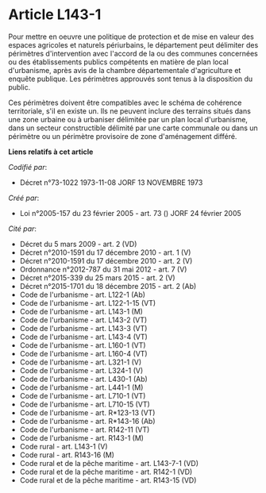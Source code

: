 # Article L143-1

Pour mettre en oeuvre une politique de protection et de mise en valeur des espaces agricoles et naturels périurbains, le
département peut délimiter des périmètres d'intervention avec l'accord de la ou des communes concernées ou des établissements
publics compétents en matière de plan local d'urbanisme, après avis de la chambre départementale d'agriculture et enquête
publique. Les périmètres approuvés sont tenus à la disposition du public.

Ces périmètres doivent être compatibles avec le schéma de cohérence territoriale, s'il en existe un. Ils ne peuvent inclure
des terrains situés dans une zone urbaine ou à urbaniser délimitée par un plan local d'urbanisme, dans un secteur
constructible délimité par une carte communale ou dans un périmètre ou un périmètre provisoire de zone d'aménagement différé.

**Liens relatifs à cet article**

_Codifié par_:

  - Décret n°73-1022 1973-11-08 JORF 13 NOVEMBRE 1973

_Créé par_:

  - Loi n°2005-157 du 23 février 2005 - art. 73 () JORF 24 février 2005

_Cité par_:

  - Décret du 5 mars 2009 - art. 2 (VD)
  - Décret n°2010-1591 du 17 décembre 2010 - art. 1 (V)
  - Décret n°2010-1591 du 17 décembre 2010 - art. 2 (V)
  - Ordonnance n°2012-787 du 31 mai 2012 - art. 7 (V)
  - Décret n°2015-339 du 25 mars 2015 - art. 2 (V)
  - Décret n°2015-1701 du 18 décembre 2015 - art. 2 (Ab)
  - Code de l'urbanisme - art. L122-1 (Ab)
  - Code de l'urbanisme - art. L122-1-15 (VT)
  - Code de l'urbanisme - art. L143-1 (M)
  - Code de l'urbanisme - art. L143-2 (VT)
  - Code de l'urbanisme - art. L143-3 (VT)
  - Code de l'urbanisme - art. L143-4 (VT)
  - Code de l'urbanisme - art. L160-1 (VT)
  - Code de l'urbanisme - art. L160-4 (VT)
  - Code de l'urbanisme - art. L321-1 (V)
  - Code de l'urbanisme - art. L324-1 (V)
  - Code de l'urbanisme - art. L430-1 (Ab)
  - Code de l'urbanisme - art. L441-1 (M)
  - Code de l'urbanisme - art. L710-1 (VT)
  - Code de l'urbanisme - art. L710-15 (VT)
  - Code de l'urbanisme - art. R*123-13 (VT)
  - Code de l'urbanisme - art. R*143-16 (Ab)
  - Code de l'urbanisme - art. R142-11 (VT)
  - Code de l'urbanisme - art. R143-1 (M)
  - Code rural - art. L143-1 (V)
  - Code rural - art. R143-16 (M)
  - Code rural et de la pêche maritime - art. L143-7-1 (VD)
  - Code rural et de la pêche maritime - art. R142-1 (VD)
  - Code rural et de la pêche maritime - art. R143-15 (VD)

